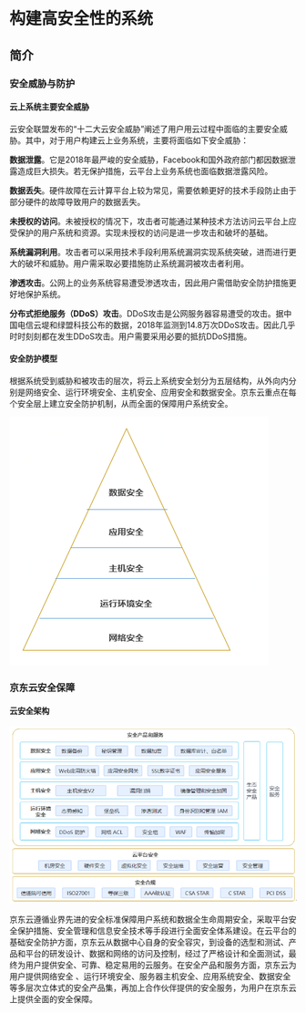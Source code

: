 #  构建高安全性的系统

## 简介

### 安全威胁与防护

#### 云上系统主要安全威胁

云安全联盟发布的“十二大云安全威胁”阐述了用户用云过程中面临的主要安全威胁。其中，对于用户构建云上业务系统，主要将面临如下安全威胁：

**数据泄露**。它是2018年最严峻的安全威胁，Facebook和国外政府部门都因数据泄露造成巨大损失。若无保护措施，云平台上业务系统也面临数据泄露风险。

**数据丢失**。硬件故障在云计算平台上较为常见，需要依赖更好的技术手段防止由于部分硬件的故障导致用户的数据丢失。

**未授权的访问**。未被授权的情况下，攻击者可能通过某种技术方法访问云平台上应受保护的用户系统和资源。实现未授权的访问是进一步攻击和破坏的基础。

**系统漏洞利用**。攻击者可以采用技术手段利用系统漏洞实现系统突破，进而进行更大的破坏和威胁。用户需采取必要措施防止系统漏洞被攻击者利用。

**渗透攻击**。公网上的业务系统容易遭受渗透攻击，因此用户需借助安全防护措施更好地保护系统。

**分布式拒绝服务（DDoS）攻击**。DDoS攻击是公网服务器容易遭受的攻击。据中国电信云堤和绿盟科技公布的数据，2018年监测到14.8万次DDoS攻击。因此几乎时时刻刻都在发生DDoS攻击。用户需要采用必要的抵抗DDoS措施。

#### 安全防护模型                                                    

根据系统受到威胁和被攻击的层次，将云上系统安全划分为五层结构，从外向内分别是网络安全、运行环境安全、主机安全、应用安全和数据安全。京东云重点在每个安全层上建立安全防护机制，从而全面的保障用户系统安全。

 ![安全-1-安全防护模型](../../../../image/whitepaper/安全-1-安全防护模型.png)

### 京东云安全保障

#### 云安全架构

   ![安全-2](../../../../image/whitepaper/安全-2.png)

京东云遵循业界先进的安全标准保障用户系统和数据全生命周期安全，采取平台安全保护措施、安全管理和信息安全技术等手段进行全面安全体系建设。在云平台的基础安全防护方面，京东云从数据中心自身的安全容灾，到设备的选型和测试、产品和平台的研发设计、数据和网络的访问及控制，经过了严格设计和全面测试，最终为用户提供安全、可靠、稳定易用的云服务。在安全产品和服务方面，京东云为用户提供网络安全 、运行环境安全、服务器主机安全、应用系统安全、数据安全等多层次立体式的安全产品集，再加上合作伙伴提供的安全服务，为用户在京东云上提供全面的安全保障。
